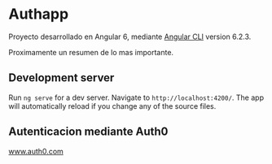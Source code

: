 # Authapp

Proyecto desarrollado en Angular 6, mediante [Angular CLI](https://github.com/angular/angular-cli) version 6.2.3.

Proximamente un resumen de lo mas importante.

## Development server

Run `ng serve` for a dev server. Navigate to `http://localhost:4200/`. The app will automatically reload if you change any of the source files.


## Autenticacion mediante Auth0 
www.auth0.com


